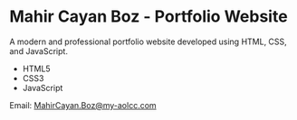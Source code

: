 # Mahir Cayan Boz - Portfolio Website

A modern and professional portfolio website developed using HTML, CSS, and JavaScript.

- HTML5
- CSS3
- JavaScript 

Email: MahirCayan.Boz@my-aolcc.com
